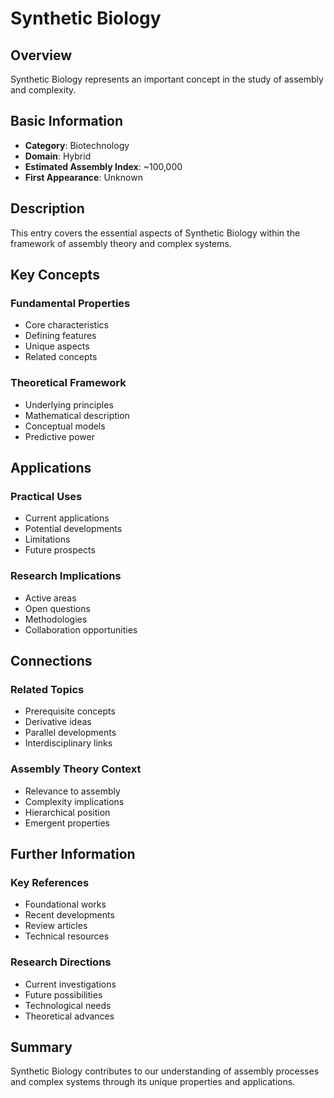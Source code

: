 # Synthetic Biology

## Overview

Synthetic Biology represents an important concept in the study of assembly and complexity.

## Basic Information

- **Category**: Biotechnology
- **Domain**: Hybrid
- **Estimated Assembly Index**: ~100,000
- **First Appearance**: Unknown

## Description

This entry covers the essential aspects of Synthetic Biology within the framework of assembly theory and complex systems.

## Key Concepts

### Fundamental Properties
- Core characteristics
- Defining features
- Unique aspects
- Related concepts

### Theoretical Framework
- Underlying principles
- Mathematical description
- Conceptual models
- Predictive power

## Applications

### Practical Uses
- Current applications
- Potential developments
- Limitations
- Future prospects

### Research Implications
- Active areas
- Open questions
- Methodologies
- Collaboration opportunities

## Connections

### Related Topics
- Prerequisite concepts
- Derivative ideas
- Parallel developments
- Interdisciplinary links

### Assembly Theory Context
- Relevance to assembly
- Complexity implications
- Hierarchical position
- Emergent properties

## Further Information

### Key References
- Foundational works
- Recent developments
- Review articles
- Technical resources

### Research Directions
- Current investigations
- Future possibilities
- Technological needs
- Theoretical advances

## Summary

Synthetic Biology contributes to our understanding of assembly processes and complex systems through its unique properties and applications.
